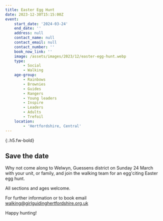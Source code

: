 ```yaml
---
title: Easter Egg Hunt
date: 2023-12-30T15:15:00Z
event:
    start_date: '2024-03-24'
    end_date: ''
    address: null
    contact_name: null
    contact_email: null
    contact_number: ''
    book_now_link: ''
    image: /assets/images/2023/12/easter-egg-hunt.webp
    type:
        - Social
        - Walking
    age-group:
        - Rainbows
        - Brownies
        - Guides
        - Rangers
        - Young leaders
        - Inspire
        - Leaders
        - Adults
        - Trefoil
    location:
        - 'Hertfordshire, Central'
---
```

{:.h5.fw-bold}
## Save the date

Why not come along to Welwyn, Guessens district on Sunday 24 March with your unit, or family, and join the walking team for an egg'citing Easter egg hunt.

All sections and ages welcome.

For further information or to book email <walking@girlguidinghertfordshire.org.uk>

Happy hunting!
